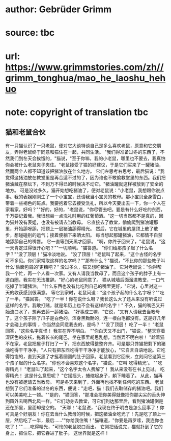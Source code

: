 # author: Gebrüder Grimm
# source: tbc
# url: https://www.grimmstories.com/zh//grimm_tonghua/mao_he_laoshu_hehuo
# note: copyright of translation tbc

## 猫和老鼠合伙 

有一只猫认识了一只老鼠，便对它大谈特谈自己是多么喜欢老鼠，原意和它交朋友，弄得老鼠终于同意和猫住在一起，共同生活。
"我们得准备过冬的东西了，不然我们到冬天会挨饿的，"猫说，"至于你嘛，我的小老鼠，哪里也不要去，我真怕你会被什么老鼠夹子夹住。"老鼠接受了猫的好建议，于是它们买来了一罐猪油，然而两个人都不知道该把猪油放在什么地方。
它们左思考右思考，最后猫说："我觉得这猪油放在教堂里是再合适不过的了，因为谁也不敢偷教堂里的东西。我们把猪油藏在祭坛下，不到万不得已的时候决不动它。"猪油罐就这样被放到了安全的地方。
可是没过多久，猫开始想吃猪油了，便对老鼠说："小老鼠，我想跟你说点事。我的表姐刚刚生了一个小宝宝，还请我当小宝贝的教母。那小宝贝全身雪白，带着一些褐色的斑点。我要抱着它去接受洗礼，所以今天要出去一下，你一个人在家看家，好吗？""好的，好的，"老鼠说，"你尽管去吧。要是有什么好吃的东西，千万要记着我。我很想尝一点洗礼时用的红葡萄酒。"这一切当然都不是真的，因为猫并没有表姐，也没有被请去当教母。
它直接去了教堂，偷偷爬到猪油罐那里，开始舔呀舔，把顶上一层猪油舔得精光。
然后，它在城里的屋顶上散了散步，想碰碰别的运气；接着便躺下来晒太阳。
每当想起那罐猪油，它都情不自禁地舔舔自己的嘴唇。 它一直等到天黑才回家。
"啊，你终于回来了，"老鼠说，"这一天肯定过得很开心吧？""一切顺利。"猫答道。
"你们给那孩子起了什么名字？""没了顶层！"猫冷淡地说。
"没了顶层！"老鼠叫了起来，"这个古怪的名字可不多见。你们家常取这样的名字吗？""那有什么？"猫说，"不比你的那些教子叫什么'偷面包屑的'更糟吧？"
没过多久，猫又想吃猪油了。
它对老鼠说："你得帮我一个忙，再一个人看一次家。又有人请我当教母了，而且这个孩子的脖子上有一道白圈，我实在无法推辞。"好心的老鼠同意了。
猫从城墙后面溜进教堂，一口气吃掉了半罐猪油。
"什么东西也没有比吃到自己的嘴里更好，"它说，心里对这一天的收获感到很满意。
等它到家时，老鼠问道："这个孩子起的什么名字呀？""吃了一半，"猫回答。
"吃了一半！你在说什么呀？我长这么大了还从来没有听说过这样的名字。我敢打赌，就是年历上也不会有这样的名字！"
不久，猫的嘴巴又开始流口水了，想再去舔一舔猪油。
"好事成三嘛，"它说，"又有人请我去当教母了。这个孩子除了爪子是白色的，浑身黑黝黝的，连一根白毛都没有。这是好几年才会碰上的事情
，你当然会同意我去的，是吗？ ""没了顶层！ 吃了一半！
"老鼠回答，"这些名字真怪！ 我实在弄不明白。
""你白天又不出门，"猫说，"整天穿着深灰色的皮袄，拖着长长的尾巴，坐在家里胡思乱想，当然弄不明白啦！
"趁着猫不在家，老鼠把屋子打扫了一下，把东西放得整整齐齐。可是那只馋猫把剩下的猪油吃得干干净净。"人只有把东西吃得干干净净才能放心，"它自言自语地说。它吃得饱饱的，直到天黑了才挺着圆圆的肚子回家。老鼠看到它回来，立刻问它这第三个孩子起的什么名字。"你也不会喜欢这个名字，"猫说，"它叫'吃得精光'。
""吃得精光！ "老鼠叫了起来，"这个名字太令人费解了！
我从来没有在书上见过。 吃得精光！ 这是什么意思呢？
"它摇摇头，蜷缩起身子，躺下睡着了。
从此，猫再也没有被邀请去当教母。
可是冬天来到了，外面再也找不到任何吃的东西。
老鼠想到了它们准备的过冬的东西，便说："走吧，猫！我们去取储存的猪油吧。我们可以美美吃上一顿。""是的，"猫回答，"那准会把你美得就像把你那尖尖的舌头伸到窗外去喝西北风一样。"它们动身去教堂，可它们到达那里后，看到猪油罐倒是还在那里，里面却是空的。
"天哪！"老鼠说，"我现在终于明白是怎么回事了！你可真是个好朋友！你在去当什么教母的时候，把这猪油全吃光了！先是吃了顶上一层，然后吃了一半，最后......""你给我住嘴！"猫嚷道，"你要是再罗嗦，我连你也吃了！""......吃得精光，"可怜的老鼠脱口而出。
它刚把话说完，猫就扑到了它的身上，抓住它，把它吞进了肚子。
这世界就是这样！

